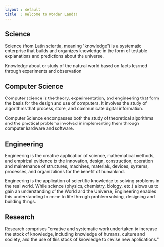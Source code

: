 ```yaml
---
layout : default
title  : Welcome to Wonder Land!!
---
```


## Science

Science (from Latin scientia, meaning "knowledge") is a systematic enterprise that builds and organizes knowledge in the form of testable explanations and predictions about the universe.

Knowledge about or study of the natural world based on facts learned through experiments and observation.

## Computer Science

Computer science is the theory, experimentation, and engineering that form the basis for the design and use of computers. It involves the study of algorithms that process, store, and communicate digital information.  

Computer Science encompasses both the study of theoretical algorithms and the practical problems involved in implementing them through computer hardware and software.


## Engineering

Engineering is the creative application of science, mathematical methods, and empirical evidence to the innovation, design, construction, operation and maintenance of structures, machines, materials, devices, systems, processes, and organizations for the benefit of humankind. 

Engineering is the application of scientific knowledge to solving problems in the real world. While science (physics, chemistry, biology, etc.) allows us to gain an understanding of the World and the Universe, Engineering enables this understanding to come to life through problem solving, designing and building things.

## Research

Research comprises "creative and systematic work undertaken to increase the stock of knowledge, including knowledge of humans, culture and society, and the use of this stock of knowledge to devise new applications."





